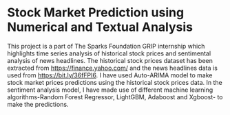 # Stock Market Prediction using Numerical and Textual Analysis
This project is a part of The Sparks Foundation GRIP internship which highlights time series analysis of historical stock prices and sentimental analysis
of news headlines. 
The historical stock prices dataset has been extracted from https://finance.yahoo.com/ and the news headlines data is used from https://bit.ly/36fFPI6.
I have used Auto-ARIMA model to make stock market prices predictions using the historical stock prices data. In the sentiment analysis model, I have made use of different machine learning algorithms-Random Forest Regressor, LightGBM, Adaboost and Xgboost- to make the predictions.
